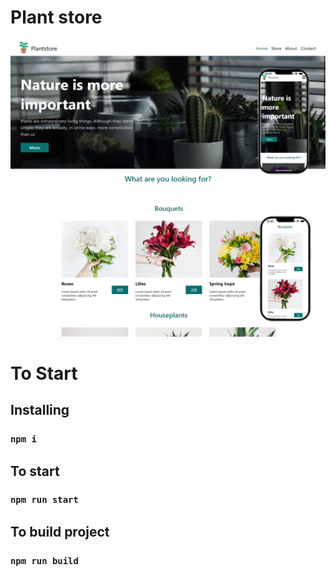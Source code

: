 # Plant store

![Home](https://github.com/Alex-Hlatsko/react-landing-page/blob/main/public/img/preview/home.jpg)

![Store](https://github.com/Alex-Hlatsko/react-landing-page/blob/main/public/img/preview/store.jpg)

# To Start

## Installing
### `npm i`

## To start
### `npm run start`

## To build project
### `npm run build`